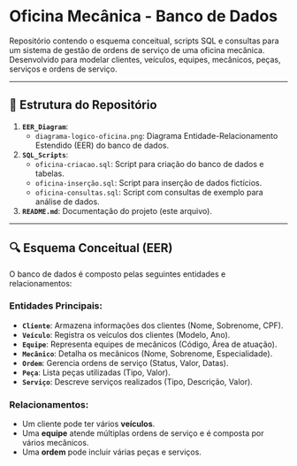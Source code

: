 # Oficina Mecânica - Banco de Dados

Repositório contendo o esquema conceitual, scripts SQL e consultas para um sistema de gestão de ordens de serviço de uma oficina mecânica.  
Desenvolvido para modelar clientes, veículos, equipes, mecânicos, peças, serviços e ordens de serviço.

---

## 📁 Estrutura do Repositório

1. **`EER_Diagram`**: 
   - `diagrama-logico-oficina.png`: Diagrama Entidade-Relacionamento Estendido (EER) do banco de dados.
2. **`SQL_Scripts`**:  
   - `oficina-criacao.sql`: Script para criação do banco de dados e tabelas.  
   - `oficina-inserção.sql`: Script para inserção de dados fictícios.  
   - `oficina-consultas.sql`: Script com consultas de exemplo para análise de dados.  
3. **`README.md`**: Documentação do projeto (este arquivo).

---

## 🔍 Esquema Conceitual (EER)
O banco de dados é composto pelas seguintes entidades e relacionamentos:

### **Entidades Principais**:
- **`Cliente`**: Armazena informações dos clientes (Nome, Sobrenome, CPF).  
- **`Veículo`**: Registra os veículos dos clientes (Modelo, Ano).  
- **`Equipe`**: Representa equipes de mecânicos (Código, Área de atuação).  
- **`Mecânico`**: Detalha os mecânicos (Nome, Sobrenome, Especialidade).  
- **`Ordem`**: Gerencia ordens de serviço (Status, Valor, Datas).  
- **`Peça`**: Lista peças utilizadas (Tipo, Valor).  
- **`Serviço`**: Descreve serviços realizados (Tipo, Descrição, Valor).  

### **Relacionamentos**:
- Um cliente pode ter vários **veículos**.  
- Uma **equipe** atende múltiplas ordens de serviço e é composta por vários mecânicos.  
- Uma **ordem** pode incluir várias peças e serviços.
